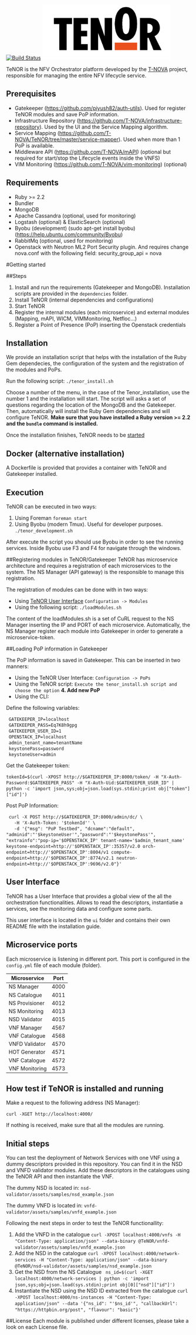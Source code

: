 [![Build Status](http://apis.t-nova.eu:8080/buildStatus/icon?job=test23)](http://apis.t-nova.eu:8080/job/test23/)
<img src="./ui/app/images/tenor_logo.png" height=150 />

TeNOR is the NFV Orchestrator platform developed by the [T-NOVA](http://www.t-nova.eu) project, responsible for managing the entire NFV lifecycle service.

## Prerequisites
- Gatekeeper (https://github.com/piyush82/auth-utils). Used for register TeNOR modules and save PoP information.
- Infrastructure Repository (https://github.com/T-NOVA/infrastructure-repository). Used by the UI and the Service Mapping algorithm.
- Service Mapping (https://github.com/T-NOVA/TeNOR/tree/master/service-mapper). Used when more than 1 PoP is available.
- Middleware API (https://github.com/T-NOVA/mAPI) (optional but required for start/stop the Lifecycle events inside the VNFS)
- VIM Monitoring (https://github.com/T-NOVA/vim-monitoring) (optional)

## Requirements
- Ruby >= 2.2
- Bundler
- MongoDB
- Apache Cassandra (optional, used for monitoring)
- Logstash (optional) & ElasticSearch (optional)
- Byobu (development) (sudo apt-get install byobu) (https://help.ubuntu.com/community/Byobu)
- RabbitMq (optional, used for monitoring)
- Openstack with Neutron ML2 Port Security plugin. And requires change nova.conf with the following field: security_group_api = nova

#Getting started

##Steps

1. Install and run the requirements (Gatekeeper and MongoDB). Installation scripts are provided in the `dependencies` folder.
2. Install TeNOR (internal dependencies and configurations)
3. Start TeNOR
4. Register the internal modules (each microservice) and external modules (Mapping, mAPI, WICM, VIMMonitoring, Netfloc...)
5. Register a Point of Presence (PoP) inserting the Openstack credentials

## Installation
We provide an installation script that helps with the installation of the Ruby Gem dependecies, the configuration of the system and the registration of the modules and PoPs.

Run the following script:
`./tenor_install.sh`

Choose a number of the menu, in the case of the Tenor_installation, use the number 1 and the installation will start. The script will asks a set of questions regarding the location of the MongoDB and the Gatekeeper. Then, automatically will install the Ruby Gem dependencies and will configure TeNOR. **Make sure that you have installed a Ruby version >= 2.2 and the `bundle` command is installed.**

Once the installation finishes, TeNOR needs to be [started](#execution)

## Docker (alternative installation)

A Dockerfile is provided that provides a container with TeNOR and Gatekeeper installed.

## Execution

TeNOR can be executed in two ways:
1. Using Foreman
`foreman start`
2. Using Byobu (modern Tmux). Useful for developer purposes.
`./tenor_development.sh`

After execute the script you should use Byobu in order to see the running services. Inside Byobu use F3 and F4 for navigate through the windows.

##Registering modules in TeNOR/Gatekeeper
TeNOR has microservice architecture and requires a registration of each microservices to the system. The NS Manager (API gateway) is the responsible to manage this registration.

The registration of modules can be done with in two ways:

 - Using [TeNOR User Interface](#user-interface)
 `Configuration -> Modules`
 - Using the following script:
 `./loadModules.sh`

The content of the loadModules.sh is a set of CuRL request to the NS Manager inserting the IP and PORT of each microservice. Automatically, the NS Manager register each module into Gatekeeper in order to generate a microservice-token.

##Loading PoP information in Gatekeeper

The PoP information is saved in Gatekeeper. This can be inserted in two manners:

 - Using the TeNOR User Interface:
 `Configuration -> PoPs`
 - Using the TeNOR script:
  `Execute the tenor_install.sh script and choose the option` **4. Add new PoP**
 - Using the CLI:

 Define the following variables:
 
```
 GATEKEEPER_IP=localhost
 GATEKEEPER_PASS=Eq7K8h9gpg
 GATEKEEPER_USER_ID=1
 OPENSTACK_IP=localhost
 admin_tenant_name=tenantName
 keystonePass=password
 keystoneUser=admin
```
 
 Get the Gatekeeper token:

```
tokenId=$(curl -XPOST http://$GATEKEEPER_IP:8000/token/ -H "X-Auth-Password:$GATEKEEPER_PASS" -H "X-Auth-Uid:$GATEKEEPER_USER_ID" | python -c 'import json,sys;obj=json.load(sys.stdin);print obj["token"]["id"]')
```

Post PoP Information:
```
 curl -X POST http://$GATEKEEPER_IP:8000/admin/dc/ \
   -H 'X-Auth-Token: '$tokenId'' \
   -d '{"msg": "PoP Testbed", "dcname":"default", "adminid":"'$keystoneUser'","password":"'$keystonePass'", "extrainfo":"pop-ip='$OPENSTACK_IP' tenant-name='$admin_tenant_name' keystone-endpoint=http://'$OPENSTACK_IP':35357/v2.0 orch-endpoint=http://'$OPENSTACK_IP':8004/v1 compute-endpoint=http://'$OPENSTACK_IP':8774/v2.1 neutron-endpoint=http://'$OPENSTACK_IP':9696/v2.0"}'
```

## User Interface

TeNOR has a User Interface that provides a global view of the all the orchestration functionalities. Allows to read the descriptors, instantiatie a services, see the monitoring data and configure some parts.

This user interface is located in the `ui` folder and contains their own README file with the installation guide.

## Microservice ports
Each microservice is listening in different port. This port is configured in the `config.yml` file of each module (folder).

| Microservice | Port |
|--------|--------|
|    NS Manager    |    4000    |
|    NS Catalogue    |    4011    |
|    NS Provisioner    |    4012    |
|    NS Monitoring    |    4013    |
|    NSD Validator   |    4015    |
|    VNF Manager    |    4567    |
|    VNF Catalogue    |    4568    |
|    VNFD Validator    |    4570    |
|    HOT Generator    |    4571    |
|    VNF Catalogue    |    4572    |
|    VNF Monitoring    |    4573    |

## How test if TeNOR is installed and running

Make a request to the following address (NS Manager):

```
curl -XGET http://localhost:4000/
```

If nothing is received, make sure that all the modules are running.

## Initial steps
You can test the deployment of Network Services with one VNF using a dummy descriptors provided in this repository. You can find it in the NSD and VNFD validator modules. Add these descriptors in the catalogues using the TeNOR API and then instantiate the VNF.

The dummy NSD is located in:
` nsd-validator/assets/samples/nsd_example.json `

The dummy VNFD is located in:
` vnfd-validator/assets/samples/vnfd_example.json `

Following the next steps in order to test the TeNOR functionallity:
1. Add the VNFD in the catalogue
` curl -XPOST localhost:4000/vnfs -H "Content-Type: application/json" --data-binary @TeNOR/vnfd-validator/assets/samples/vnfd_example.json `
2. Add the NSD in the catalogue
` curl -XPOST localhost:4000/network-services -H "Content-Type: application/json" --data-binary @TeNOR/nsd-validator/assets/samples/nsd_example.json `
3. Get the NSD from the NS Catalogue
` ns_id=$(curl -XGET localhost:4000/network-services | python -c 'import json,sys;obj=json.load(sys.stdin);print obj[0]["nsd"]["id"]')`
4. Instantiate the NSD using the NSD ID extracted from the catalogue
` curl -XPOST localhost:4000/ns-instances -H "Content-Type: application/json" --data '{"ns_id": "'$ns_id'", "callbackUrl": "https://httpbin.org/post", "flavour": "basic"}' `


##License
Each module is published under different licenses, please take a look on each License file.